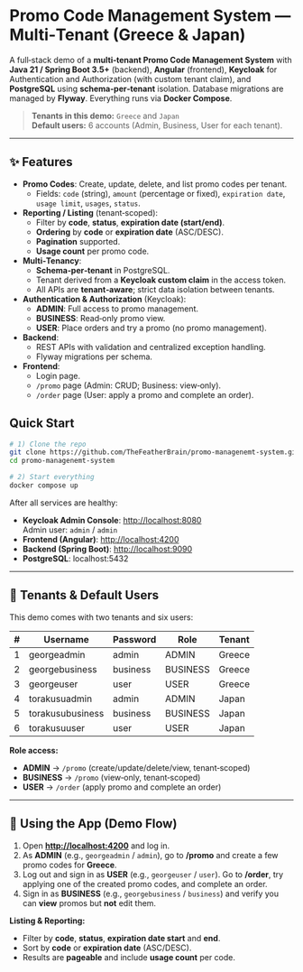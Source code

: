 # Promo Code Management System — Multi‑Tenant (Greece & Japan)

A full‑stack demo of a **multi‑tenant Promo Code Management System** with **Java 21 / Spring Boot 3.5+** (backend), **Angular** (frontend), **Keycloak** for Authentication and Authorization (with custom tenant claim), and **PostgreSQL** using **schema‑per‑tenant** isolation. Database migrations are managed by **Flyway**. Everything runs via **Docker Compose**.

> **Tenants in this demo:** `Greece` and `Japan`\
> **Default users:** 6 accounts (Admin, Business, User for each tenant).

---

## ✨ Features

- **Promo Codes**: Create, update, delete, and list promo codes per tenant.
    - Fields: `code` (string), `amount` (percentage or fixed), `expiration date`, `usage limit`, `usages`, `status`.
- **Reporting / Listing** (tenant‑scoped):
    - Filter by **code**, **status**, **expiration date (start/end)**.
    - **Ordering** by **code** or **expiration date** (ASC/DESC).
    - **Pagination** supported.
    - **Usage count** per promo code.
- **Multi‑Tenancy**:
    - **Schema‑per‑tenant** in PostgreSQL.
    - Tenant derived from a **Keycloak custom claim** in the access token.
    - All APIs are **tenant‑aware**; strict data isolation between tenants.
- **Authentication & Authorization** (Keycloak):
    - **ADMIN**: Full access to promo management.
    - **BUSINESS**: Read‑only promo view.
    - **USER**: Place orders and try a promo (no promo management).
- **Backend**:
    - REST APIs with validation and centralized exception handling.
    - Flyway migrations per schema.
- **Frontend**:
    - Login page.
    - `/promo` page (Admin: CRUD; Business: view‑only).
    - `/order` page (User: apply a promo and complete an order).

## Quick Start

```bash
# 1) Clone the repo
git clone https://github.com/TheFeatherBrain/promo-managenemt-system.git
cd promo-managenemt-system

# 2) Start everything
docker compose up
```

After all services are healthy:

- **Keycloak Admin Console**: [http://localhost:8080](http://localhost:8080)\
  Admin user: `admin` / `admin`
- **Frontend (Angular)**: [http://localhost:4200](http://localhost:4200)
- **Backend (Spring Boot)**: [http://localhost:9090](http://localhost:9090)
- **PostgreSQL**: localhost:5432

---

## 👥 Tenants & Default Users

This demo comes with two tenants and six users:

| # | Username         | Password | Role     | Tenant |
| - | ---------------- | -------- | -------- | ------ |
| 1 | georgeadmin      | admin    | ADMIN    | Greece |
| 2 | georgebusiness   | business | BUSINESS | Greece |
| 3 | georgeuser       | user     | USER     | Greece |
| 4 | torakusuadmin    | admin    | ADMIN    | Japan  |
| 5 | torakusubusiness | business | BUSINESS | Japan  |
| 6 | torakusuuser     | user     | USER     | Japan  |

**Role access:**

- **ADMIN** → `/promo` (create/update/delete/view, tenant‑scoped)
- **BUSINESS** → `/promo` (view‑only, tenant‑scoped)
- **USER** → `/order` (apply promo and complete an order)

---

## 🔎 Using the App (Demo Flow)

1. Open [**http://localhost:4200**](http://localhost:4200) and log in.
2. As **ADMIN** (e.g., `georgeadmin` / `admin`), go to **/promo** and create a few promo codes for **Greece**.
3. Log out and sign in as **USER** (e.g., `georgeuser` / `user`). Go to **/order**, try applying one of the created promo codes, and complete an order.
4. Sign in as **BUSINESS** (e.g., `georgebusiness` / `business`) and verify you can **view** promos but **not** edit them.

**Listing & Reporting:**

- Filter by **code**, **status**, **expiration date start** and **end**.
- Sort by **code** or **expiration date** (ASC/DESC).
- Results are **pageable** and include **usage count** per code.

